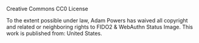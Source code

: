 Creative Commons CC0 License

To the extent possible under law, Adam Powers has waived all copyright and related or neighboring rights to FIDO2 & WebAuthn Status Image. This work is published from: United States.